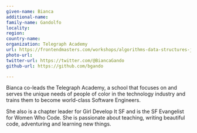 ```yaml
---
given-name: Bianca	
additional-name: 
family-name: Gandolfo
locality: 
region: 
country-name: 
organization: Telegraph Academy
url: https://frontendmasters.com/workshops/algorithms-data-structures-js/
photo-url: 
twitter-url: https://twitter.com/@BiancaGando 
github-url: https://github.com/bgando

---
```

Bianca co-leads the Telegraph Academy, a school that focuses on and serves the unique needs of people of color in the technology industry and trains them to become world-class Software Engineers.

She also is a chapter leader for Girl Develop It SF and is the SF Evangelist for Women Who Code. She is passionate about teaching, writing beautiful code, adventuring and learning new things.